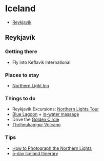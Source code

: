 # Iceland

* [Reykjavík](#reykjavík)

## <a name="reykjavík"></a> Reykjavík

### Getting there

* Fly into Keflavik International

### Places to stay
- [Northern Light Inn](https://www.booking.com/hotel/is/northern-light-inn.html?aid=1143113)

### Things to do

- Reykjavik Excursions: [Northern Lights Tour](https://www.re.is/day-tours/northern-lights-tour)
- [Blue Lagoon](https://booking.bluelagoon.com/guests) + [in-water massage](https://www.bluelagoon.com/topics/in-water-massage)
- Drive the [Golden Circle](https://expertvagabond.com/golden-circle-iceland/)
- [Thrihnukagigur Volcano](https://insidethevolcano.com/the-tour/)


### Tips
- [How to Photograph the Northern Lights](https://www.davemorrowphotography.com/2014/10/how-to-photograph-northern-lights.html)
- [5-day Iceland Itinerary](https://www.findingtheuniverse.com/5-day-iceland-itinerary/)
